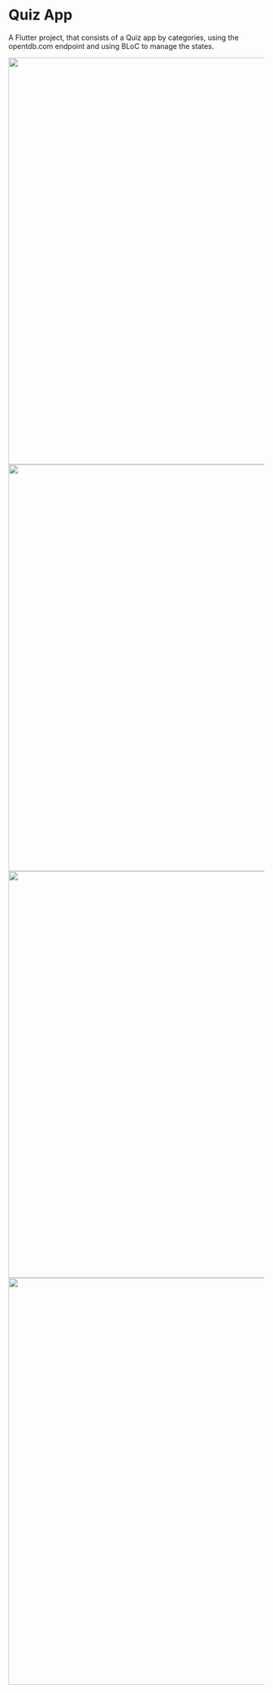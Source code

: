 # Quiz App

A Flutter project, that consists of a Quiz app by categories, using the opentdb.com endpoint and using BLoC to manage the states.






<div>

<img src="https://user-images.githubusercontent.com/93999366/189666096-90f1906e-b617-476f-917e-606cc75cbe12.jpeg" height="800" /> 

<img src="https://user-images.githubusercontent.com/93999366/189667605-6c60110a-fd5a-46e4-ab82-af788f19fe0e.jpeg" height="800" /> 
<img src="https://user-images.githubusercontent.com/93999366/189667721-9083d692-14ed-4424-bc77-cfdb2249ab19.jpeg" height="800" /> 
<img src="https://user-images.githubusercontent.com/93999366/189667989-8e020620-bec7-4087-936c-accb14d3a68f.jpeg" width="800" /> 


</div>
